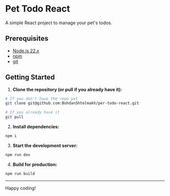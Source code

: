 # Pet Todo React

A simple React project to manage your pet's todos.

## Prerequisites

- [Node.js 22.x](https://nodejs.org/)
- [npm](https://www.npmjs.com/)
- [git](https://git-scm.com/)

## Getting Started

1. **Clone the repository (or pull if you already have it):**
  ```bash
  # If you don't have the repo yet
  git clone git@github.com:BohdanShtelmakh/per-todo-react.git

  # If you already have it
  git pull
  ```

2. **Install dependencies:**
  ```bash
  npm i
  ```

3. **Start the development server:**
  ```bash
  npm run dev
  ```

4. **Build for production:**
  ```bash
  npm run build
  ```

---

Happy coding!